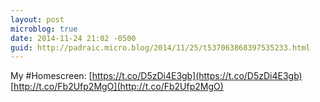 ```yaml
---
layout: post
microblog: true
date: 2014-11-24 21:02 -0500
guid: http://padraic.micro.blog/2014/11/25/t537063868397535233.html
---
```

My #Homescreen: [https://t.co/D5zDi4E3gb](https://t.co/D5zDi4E3gb) [http://t.co/Fb2Ufp2MgO](http://t.co/Fb2Ufp2MgO)
